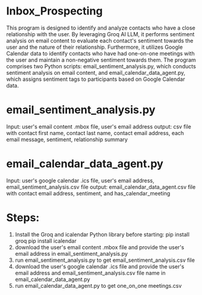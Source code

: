 # Inbox_Prospecting

This program is designed to identify and analyze contacts who have a close relationship with the user. By leveraging Groq AI LLM, it performs sentiment analysis on email content to evaluate each contact's sentiment towards the user and the nature of their relationship. Furthermore, it utilizes Google Calendar data to identify contacts who have had one-on-one meetings with the user and maintain a non-negative sentiment towards them. The program comprises two Python scripts: email_sentiment_analysis.py, which conducts sentiment analysis on email content, and email_calendar_data_agent.py, which assigns sentiment tags to participants based on Google Calendar data.

# email_sentiment_analysis.py
Input: user's email content .mbox file, user's email address
output: csv file with contact first name, contact last name, contact email address, each email message, sentiment, relationship summary

# email_calendar_data_agent.py
Input: user's google calendar .ics file, user's email address, email_sentiment_analysis.csv file
output: email_calendar_data_agent.csv file with contact email address, sentiment, and has_calendar_meeting

# Steps:
1. Install the Groq and icalendar Python library before starting: 
pip install groq
pip install icalendar
2. download the user's email content .mbox file and provide the user's email address in email_sentiment_analysis.py
3. run email_sentiment_analysis.py to get email_sentiment_analysis.csv file
4. download the user's google calendar .ics file and provide the user's email address and email_sentiment_analysis.csv file name in email_calendar_data_agent.py
5. run email_calendar_data_agent.py to get one_on_one meetings.csv